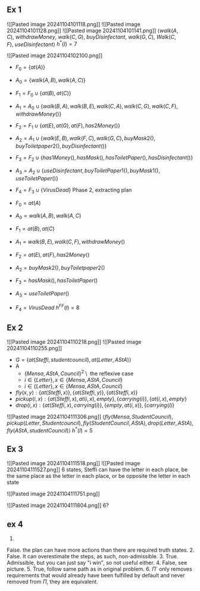 ## Ex 1
![[Pasted image 20241104101118.png]]
![[Pasted image 20241104101128.png]]
![[Pasted image 20241104101141.png]]
$\langle walk(A,C),\ withdrawMoney,\ walk(C, G),\ buyDisinfectant,\ walk(G,C),\ Walk(C, F),\ useDisinfectant \rangle$
$h^{*}(I)=7$

![[Pasted image 20241104102100.png]]
- $F_{0}=\{at(A)\}$
- $A_{0}=\{walk(A,B), walk(A,C)\}$
- $F_{1}=F_{0}\cup\{at(B), at(C)\}$
- $A_{1}=A_{0}\cup\{walk(B,A), walk(B,E),walk(C,A), walk(C,G), walk(C,F), withdrawMoney()\}$
- $F_{2}=F_{1}\cup\{at(E), at(G), at(F), has2Money()\}$
- $A_{2}=A_{1}\cup\{walk(E,B), walk(F,C), walk(G,C), buyMask2(), buyToiletpaper2(), buyDisinfectant()\}$
- $F_{3}=F_{2}\cup\{has1Money(), hasMask(), hasToiletPaper(), hasDisinfectant()\}$
- $A_{3}=A_{2}\cup\{useDisinfectant, buyToiletPaper1(), buyMask1(), useToiletPaper()\}$
- $F_{4}=F_{3}\cup\{VirusDead\}$
Phase 2, extracting plan

- $F_{0}=at(A)$
- $A_{0}=walk(A,B), walk(A,C)$
- $F_{1}=at(B), at(C)$
- $A_{1}=walk(B,E), walk(C,F), withdrawMoney()$
- $F_{2}=at(E), at(F), has2Money()$
- $A_{2}=buyMask2(), buyToiletpaper2()$
- $F_{3}=hasMask(), hasToiletPaper()$
- $A_{3}=useToiletPaper()$
- $F_{4}=VirusDead$
$h^{FF}(I)=8$

## Ex 2
![[Pasted image 20241104110218.png]]
![[Pasted image 20241104110255.png]]
- $G=\{at(Steffi, studentcouncil), at(Letter, AStA)\}$
- A
	- $\{Mensa, AStA,Council\}^{2}\setminus\text{ the reflexive case}$
	- $i\in\{Letter\},x\in\{Mensa, AStA,Council\}$
	- $i\in\{Letter\},x\in\{Mensa, AStA,Council\}$
- $fly(x,y):\{at(Steffi,x)\},\{at(Steffi,y)\},\{at(Steffi,x)\}$
- $pickup(i,x):\{at(Steffi,x), at(i,x), empty\},\{carrying(i)\},\{at(i,x), empty\}$
- $drop(i,x):\{at(Steffi,x), carrying(i)\},\{empty, at(i,x)\},\{carrying(i)\}$

![[Pasted image 20241104111306.png]]
$\langle fly(Mensa, StudentCouncil), pickup(Letter, Studentcouncil), fly(StudentCouncil, AStA), drop(Letter, AStA), fly(AStA, studentCouncil) \rangle$
$h^{*}(I)=5$

## Ex 3
![[Pasted image 20241104111518.png]]
![[Pasted image 20241104111527.png]]
6 states, Steffi can have the letter in each place, be the same place as the letter in each place, or be opposite the letter in each state

![[Pasted image 20241104111751.png]]

![[Pasted image 20241104111804.png]]
6?

## ex 4
1.
False. the plan can have more actions than there are required truth states.
2.
False. It can overestimate the steps, as such, non-admissible.
3.
True. Admissible, but you can just say "i win", so not useful either.
4.
False, see picture.
5.
True, follow same path as in original problem.
6.
$\Pi´$ only removes requirements that would already have been fulfilled by default and never removed from $\Pi$, they are equivalent.   